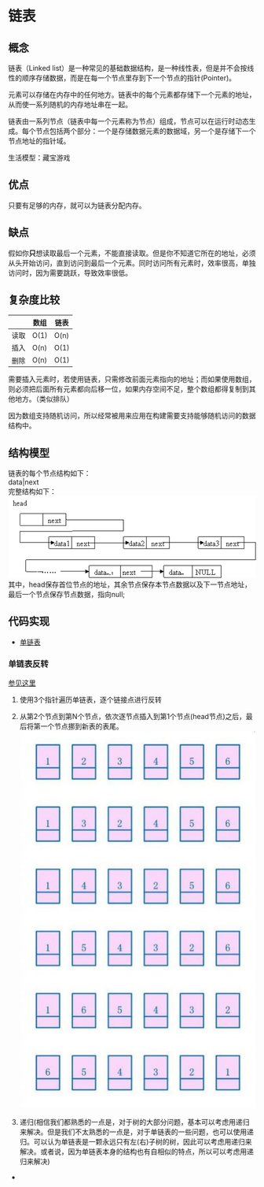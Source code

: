 # 链表   
## 概念  
链表（Linked list）是一种常见的基础数据结构，是一种线性表，但是并不会按线性的顺序存储数据，而是在每一个节点里存到下一个节点的指针(Pointer)。
 
元素可以存储在内存中的任何地方。链表中的每个元素都存储下一个元素的地址，从而使一系列随机的内存地址串在一起。

链表由一系列节点（链表中每一个元素称为节点）组成，节点可以在运行时动态生成。每个节点包括两个部分：一个是存储数据元素的数据域，另一个是存储下一个节点地址的指针域。

生活模型：藏宝游戏  
## 优点
只要有足够的内存，就可以为链表分配内存。

## 缺点
假如你**只**想读取最后一个元素，不能直接读取。但是你不知道它所在的地址，必须从头开始访问，直到访问到最后一个元素。同时访问所有元素时，效率很高，单独访问时，因为需要跳跃，导致效率很低。

## 复杂度比较

|      | 数组 | 链表 |
| ---- | ---- | ---- |
| 读取 | O(1) | O(n) |
| 插入 | O(n) | O(1) |
| 删除 | O(n) | O(1) |

需要插入元素时，若使用链表，只需修改前面元素指向的地址；而如果使用数组，则必须把后面所有元素都向后移一位，如果内存空间不足，整个数组都得复制到其他地方。（类似排队）

因为数组支持随机访问，所以经常被用来应用在构建需要支持能够随机访问的数据结构中。

## 结构模型

链表的每个节点结构如下：  
data|next   
完整结构如下： 
![单链表](img/Link_zh.png) 
其中，head保存首位节点的地址，其余节点保存本节点数据以及下一节点地址，最后一个节点保存节点数据，指向null;

## 代码实现
- [单链表](./linked_list.py)   
### 单链表反转   
[参见这里](https://blog.csdn.net/feliciafay/article/details/6841115)        
1. 使用3个指针遍历单链表，逐个链接点进行反转

2. 从第2个节点到第N个节点，依次逐节点插入到第1个节点(head节点)之后，最后将第一个节点挪到新表的表尾。    
![原来的链表头最后移动到表尾](./img/reverse_linked_list_head_last.gif)
    
3. 递归(相信我们都熟悉的一点是，对于树的大部分问题，基本可以考虑用递归来解决。但是我们不太熟悉的一点是，对于单链表的一些问题，也可以使用递归。可以认为单链表是一颗永远只有左(右)子树的树，因此可以考虑用递归来解决。或者说，因为单链表本身的结构也有自相似的特点，所以可以考虑用递归来解决)

- []()